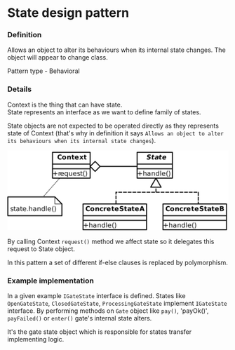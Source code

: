 State design pattern
====================

### Definition

Allows an object to alter its behaviours when its internal state changes.
The object will appear to change class.

Pattern type - Behavioral

### Details

Context is the thing that can have state.  
State represents an interface as we want to define family of states.  

State objects are not expected to be operated directly as they represents state
of Context (that's why in definition it says `Allows an object to alter its
behaviours when its internal state changes`).

![](state.png)

By calling Context `request()` method we affect state so it delegates
this request to State object.

In this pattern a set of different if-else clauses is replaced by polymorphism.

### Example implementation

In a given example `IGateState` interface is defined. States like `OpenGateState`,
`ClosedGateState`, `ProcessingGateState` implement `IGateState` interface.
By performing methods on `Gate` object like `pay()`, 'payOk()', `payFailed()` or
`enter()` gate's internal state alters.

It's the gate state object which is responsible for states transfer implementing logic.
